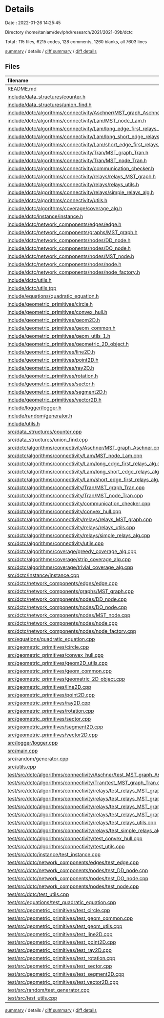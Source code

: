 # Details

Date : 2022-01-26 14:25:45

Directory /home/tanlam/dev/phd/research/2021/2021-09b/dctc

Total : 115 files,  6215 codes, 128 comments, 1260 blanks, all 7603 lines

[summary](results.md) / details / [diff summary](diff.md) / [diff details](diff-details.md)

## Files
| filename | language | code | comment | blank | total |
| :--- | :--- | ---: | ---: | ---: | ---: |
| [README.md](/README.md) | Markdown | 12 | 0 | 1 | 13 |
| [include/data_structures/counter.h](/include/data_structures/counter.h) | C++ | 12 | 0 | 3 | 15 |
| [include/data_structures/union_find.h](/include/data_structures/union_find.h) | C++ | 14 | 0 | 4 | 18 |
| [include/dctc/algorithms/connectivity/Aschner/MST_graph_Aschner.h](/include/dctc/algorithms/connectivity/Aschner/MST_graph_Aschner.h) | C++ | 17 | 0 | 6 | 23 |
| [include/dctc/algorithms/connectivity/Lam/MST_node_Lam.h](/include/dctc/algorithms/connectivity/Lam/MST_node_Lam.h) | C++ | 25 | 0 | 9 | 34 |
| [include/dctc/algorithms/connectivity/Lam/long_edge_first_relays_alg.h](/include/dctc/algorithms/connectivity/Lam/long_edge_first_relays_alg.h) | C++ | 17 | 0 | 6 | 23 |
| [include/dctc/algorithms/connectivity/Lam/long_short_edge_relays_alg.h](/include/dctc/algorithms/connectivity/Lam/long_short_edge_relays_alg.h) | C++ | 20 | 0 | 8 | 28 |
| [include/dctc/algorithms/connectivity/Lam/short_edge_first_relays_alg.h](/include/dctc/algorithms/connectivity/Lam/short_edge_first_relays_alg.h) | C++ | 9 | 0 | 4 | 13 |
| [include/dctc/algorithms/connectivity/Tran/MST_graph_Tran.h](/include/dctc/algorithms/connectivity/Tran/MST_graph_Tran.h) | C++ | 32 | 0 | 11 | 43 |
| [include/dctc/algorithms/connectivity/Tran/MST_node_Tran.h](/include/dctc/algorithms/connectivity/Tran/MST_node_Tran.h) | C++ | 27 | 0 | 10 | 37 |
| [include/dctc/algorithms/connectivity/communication_checker.h](/include/dctc/algorithms/connectivity/communication_checker.h) | C++ | 23 | 0 | 9 | 32 |
| [include/dctc/algorithms/connectivity/relays/relays_MST_graph.h](/include/dctc/algorithms/connectivity/relays/relays_MST_graph.h) | C++ | 27 | 0 | 5 | 32 |
| [include/dctc/algorithms/connectivity/relays/relays_utils.h](/include/dctc/algorithms/connectivity/relays/relays_utils.h) | C++ | 24 | 1 | 7 | 32 |
| [include/dctc/algorithms/connectivity/relays/simple_relays_alg.h](/include/dctc/algorithms/connectivity/relays/simple_relays_alg.h) | C++ | 57 | 0 | 10 | 67 |
| [include/dctc/algorithms/connectivity/utils.h](/include/dctc/algorithms/connectivity/utils.h) | C++ | 9 | 1 | 6 | 16 |
| [include/dctc/algorithms/coverage/coverage_alg.h](/include/dctc/algorithms/coverage/coverage_alg.h) | C++ | 9 | 0 | 4 | 13 |
| [include/dctc/instance/instance.h](/include/dctc/instance/instance.h) | C++ | 57 | 0 | 10 | 67 |
| [include/dctc/network_components/edges/edge.h](/include/dctc/network_components/edges/edge.h) | C++ | 40 | 0 | 6 | 46 |
| [include/dctc/network_components/graphs/MST_graph.h](/include/dctc/network_components/graphs/MST_graph.h) | C++ | 48 | 0 | 14 | 62 |
| [include/dctc/network_components/nodes/DD_node.h](/include/dctc/network_components/nodes/DD_node.h) | C++ | 22 | 0 | 5 | 27 |
| [include/dctc/network_components/nodes/DO_node.h](/include/dctc/network_components/nodes/DO_node.h) | C++ | 22 | 0 | 4 | 26 |
| [include/dctc/network_components/nodes/MST_node.h](/include/dctc/network_components/nodes/MST_node.h) | C++ | 53 | 6 | 17 | 76 |
| [include/dctc/network_components/nodes/node.h](/include/dctc/network_components/nodes/node.h) | C++ | 60 | 0 | 12 | 72 |
| [include/dctc/network_components/nodes/node_factory.h](/include/dctc/network_components/nodes/node_factory.h) | C++ | 14 | 0 | 4 | 18 |
| [include/dctc/utils.h](/include/dctc/utils.h) | C++ | 15 | 0 | 9 | 24 |
| [include/dctc/utils.tpp](/include/dctc/utils.tpp) | C++ | 35 | 0 | 8 | 43 |
| [include/equations/quadratic_equation.h](/include/equations/quadratic_equation.h) | C++ | 14 | 0 | 6 | 20 |
| [include/geometric_primitives/circle.h](/include/geometric_primitives/circle.h) | C++ | 41 | 0 | 9 | 50 |
| [include/geometric_primitives/convex_hull.h](/include/geometric_primitives/convex_hull.h) | C++ | 8 | 0 | 5 | 13 |
| [include/geometric_primitives/geom2D.h](/include/geometric_primitives/geom2D.h) | C++ | 8 | 0 | 3 | 11 |
| [include/geometric_primitives/geom_common.h](/include/geometric_primitives/geom_common.h) | C++ | 53 | 0 | 10 | 63 |
| [include/geometric_primitives/geom_utils_1.h](/include/geometric_primitives/geom_utils_1.h) | C++ | 34 | 0 | 12 | 46 |
| [include/geometric_primitives/geometric_2D_object.h](/include/geometric_primitives/geometric_2D_object.h) | C++ | 15 | 0 | 5 | 20 |
| [include/geometric_primitives/line2D.h](/include/geometric_primitives/line2D.h) | C++ | 41 | 0 | 10 | 51 |
| [include/geometric_primitives/point2D.h](/include/geometric_primitives/point2D.h) | C++ | 45 | 0 | 14 | 59 |
| [include/geometric_primitives/ray2D.h](/include/geometric_primitives/ray2D.h) | C++ | 30 | 0 | 7 | 37 |
| [include/geometric_primitives/rotation.h](/include/geometric_primitives/rotation.h) | C++ | 6 | 0 | 4 | 10 |
| [include/geometric_primitives/sector.h](/include/geometric_primitives/sector.h) | C++ | 79 | 0 | 12 | 91 |
| [include/geometric_primitives/segment2D.h](/include/geometric_primitives/segment2D.h) | C++ | 33 | 0 | 6 | 39 |
| [include/geometric_primitives/vector2D.h](/include/geometric_primitives/vector2D.h) | C++ | 26 | 0 | 5 | 31 |
| [include/logger/logger.h](/include/logger/logger.h) | C++ | 15 | 0 | 5 | 20 |
| [include/random/generator.h](/include/random/generator.h) | C++ | 26 | 0 | 7 | 33 |
| [include/utils.h](/include/utils.h) | C++ | 6 | 0 | 3 | 9 |
| [src/data_structures/counter.cpp](/src/data_structures/counter.cpp) | C++ | 6 | 0 | 6 | 12 |
| [src/data_structures/union_find.cpp](/src/data_structures/union_find.cpp) | C++ | 18 | 0 | 4 | 22 |
| [src/dctc/algorithms/connectivity/Aschner/MST_graph_Aschner.cpp](/src/dctc/algorithms/connectivity/Aschner/MST_graph_Aschner.cpp) | C++ | 121 | 12 | 16 | 149 |
| [src/dctc/algorithms/connectivity/Lam/MST_node_Lam.cpp](/src/dctc/algorithms/connectivity/Lam/MST_node_Lam.cpp) | C++ | 22 | 1 | 5 | 28 |
| [src/dctc/algorithms/connectivity/Lam/long_edge_first_relays_alg.cpp](/src/dctc/algorithms/connectivity/Lam/long_edge_first_relays_alg.cpp) | C++ | 66 | 4 | 13 | 83 |
| [src/dctc/algorithms/connectivity/Lam/long_short_edge_relays_alg.cpp](/src/dctc/algorithms/connectivity/Lam/long_short_edge_relays_alg.cpp) | C++ | 91 | 0 | 12 | 103 |
| [src/dctc/algorithms/connectivity/Lam/short_edge_first_relays_alg.cpp](/src/dctc/algorithms/connectivity/Lam/short_edge_first_relays_alg.cpp) | C++ | 1 | 0 | 0 | 1 |
| [src/dctc/algorithms/connectivity/Tran/MST_graph_Tran.cpp](/src/dctc/algorithms/connectivity/Tran/MST_graph_Tran.cpp) | C++ | 228 | 20 | 32 | 280 |
| [src/dctc/algorithms/connectivity/Tran/MST_node_Tran.cpp](/src/dctc/algorithms/connectivity/Tran/MST_node_Tran.cpp) | C++ | 17 | 1 | 5 | 23 |
| [src/dctc/algorithms/connectivity/communication_checker.cpp](/src/dctc/algorithms/connectivity/communication_checker.cpp) | C++ | 139 | 2 | 26 | 167 |
| [src/dctc/algorithms/connectivity/convex_hull.cpp](/src/dctc/algorithms/connectivity/convex_hull.cpp) | C++ | 62 | 6 | 13 | 81 |
| [src/dctc/algorithms/connectivity/relays/relays_MST_graph.cpp](/src/dctc/algorithms/connectivity/relays/relays_MST_graph.cpp) | C++ | 35 | 1 | 15 | 51 |
| [src/dctc/algorithms/connectivity/relays/relays_utils.cpp](/src/dctc/algorithms/connectivity/relays/relays_utils.cpp) | C++ | 234 | 13 | 26 | 273 |
| [src/dctc/algorithms/connectivity/relays/simple_relays_alg.cpp](/src/dctc/algorithms/connectivity/relays/simple_relays_alg.cpp) | C++ | 135 | 3 | 33 | 171 |
| [src/dctc/algorithms/connectivity/utils.cpp](/src/dctc/algorithms/connectivity/utils.cpp) | C++ | 122 | 0 | 10 | 132 |
| [src/dctc/algorithms/coverage/greedy_coverage_alg.cpp](/src/dctc/algorithms/coverage/greedy_coverage_alg.cpp) | C++ | 1 | 0 | 0 | 1 |
| [src/dctc/algorithms/coverage/strip_coverage_alg.cpp](/src/dctc/algorithms/coverage/strip_coverage_alg.cpp) | C++ | 1 | 0 | 0 | 1 |
| [src/dctc/algorithms/coverage/trivial_coverage_alg.cpp](/src/dctc/algorithms/coverage/trivial_coverage_alg.cpp) | C++ | 16 | 0 | 3 | 19 |
| [src/dctc/instance/instance.cpp](/src/dctc/instance/instance.cpp) | C++ | 79 | 4 | 21 | 104 |
| [src/dctc/network_components/edges/edge.cpp](/src/dctc/network_components/edges/edge.cpp) | C++ | 66 | 1 | 24 | 91 |
| [src/dctc/network_components/graphs/MST_graph.cpp](/src/dctc/network_components/graphs/MST_graph.cpp) | C++ | 189 | 2 | 33 | 224 |
| [src/dctc/network_components/nodes/DD_node.cpp](/src/dctc/network_components/nodes/DD_node.cpp) | C++ | 36 | 0 | 11 | 47 |
| [src/dctc/network_components/nodes/DO_node.cpp](/src/dctc/network_components/nodes/DO_node.cpp) | C++ | 36 | 0 | 11 | 47 |
| [src/dctc/network_components/nodes/MST_node.cpp](/src/dctc/network_components/nodes/MST_node.cpp) | C++ | 97 | 1 | 32 | 130 |
| [src/dctc/network_components/nodes/node.cpp](/src/dctc/network_components/nodes/node.cpp) | C++ | 75 | 1 | 28 | 104 |
| [src/dctc/network_components/nodes/node_factory.cpp](/src/dctc/network_components/nodes/node_factory.cpp) | C++ | 17 | 0 | 3 | 20 |
| [src/equations/quadratic_equation.cpp](/src/equations/quadratic_equation.cpp) | C++ | 16 | 0 | 5 | 21 |
| [src/geometric_primitives/circle.cpp](/src/geometric_primitives/circle.cpp) | C++ | 135 | 0 | 25 | 160 |
| [src/geometric_primitives/convex_hull.cpp](/src/geometric_primitives/convex_hull.cpp) | C++ | 61 | 11 | 11 | 83 |
| [src/geometric_primitives/geom2D_utils.cpp](/src/geometric_primitives/geom2D_utils.cpp) | C++ | 138 | 2 | 25 | 165 |
| [src/geometric_primitives/geom_common.cpp](/src/geometric_primitives/geom_common.cpp) | C++ | 43 | 0 | 8 | 51 |
| [src/geometric_primitives/geometric_2D_object.cpp](/src/geometric_primitives/geometric_2D_object.cpp) | C++ | 21 | 0 | 4 | 25 |
| [src/geometric_primitives/line2D.cpp](/src/geometric_primitives/line2D.cpp) | C++ | 108 | 0 | 24 | 132 |
| [src/geometric_primitives/point2D.cpp](/src/geometric_primitives/point2D.cpp) | C++ | 88 | 0 | 28 | 116 |
| [src/geometric_primitives/ray2D.cpp](/src/geometric_primitives/ray2D.cpp) | C++ | 95 | 0 | 18 | 113 |
| [src/geometric_primitives/rotation.cpp](/src/geometric_primitives/rotation.cpp) | C++ | 17 | 0 | 4 | 21 |
| [src/geometric_primitives/sector.cpp](/src/geometric_primitives/sector.cpp) | C++ | 228 | 1 | 49 | 278 |
| [src/geometric_primitives/segment2D.cpp](/src/geometric_primitives/segment2D.cpp) | C++ | 94 | 0 | 21 | 115 |
| [src/geometric_primitives/vector2D.cpp](/src/geometric_primitives/vector2D.cpp) | C++ | 70 | 0 | 13 | 83 |
| [src/logger/logger.cpp](/src/logger/logger.cpp) | C++ | 33 | 0 | 7 | 40 |
| [src/main.cpp](/src/main.cpp) | C++ | 80 | 0 | 11 | 91 |
| [src/random/generator.cpp](/src/random/generator.cpp) | C++ | 21 | 0 | 8 | 29 |
| [src/utils.cpp](/src/utils.cpp) | C++ | 9 | 0 | 1 | 10 |
| [test/src/dctc/algorithms/connectivity/Aschner/test_MST_graph_Aschner.cpp](/test/src/dctc/algorithms/connectivity/Aschner/test_MST_graph_Aschner.cpp) | C++ | 87 | 0 | 15 | 102 |
| [test/src/dctc/algorithms/connectivity/Tran/test_MST_graph_Tran.cpp](/test/src/dctc/algorithms/connectivity/Tran/test_MST_graph_Tran.cpp) | C++ | 83 | 1 | 15 | 99 |
| [test/src/dctc/algorithms/connectivity/relays/test_relays_MST_graph_Aschner.cpp](/test/src/dctc/algorithms/connectivity/relays/test_relays_MST_graph_Aschner.cpp) | C++ | 93 | 4 | 14 | 111 |
| [test/src/dctc/algorithms/connectivity/relays/test_relays_MST_graph_Aschner_and_Tran.cpp](/test/src/dctc/algorithms/connectivity/relays/test_relays_MST_graph_Aschner_and_Tran.cpp) | C++ | 82 | 0 | 15 | 97 |
| [test/src/dctc/algorithms/connectivity/relays/test_relays_MST_graph_Aschner_and_Tran_1.cpp](/test/src/dctc/algorithms/connectivity/relays/test_relays_MST_graph_Aschner_and_Tran_1.cpp) | C++ | 82 | 0 | 15 | 97 |
| [test/src/dctc/algorithms/connectivity/relays/test_relays_MST_graph_Tran.cpp](/test/src/dctc/algorithms/connectivity/relays/test_relays_MST_graph_Tran.cpp) | C++ | 93 | 4 | 14 | 111 |
| [test/src/dctc/algorithms/connectivity/relays/test_relays_utils.cpp](/test/src/dctc/algorithms/connectivity/relays/test_relays_utils.cpp) | C++ | 110 | 24 | 16 | 150 |
| [test/src/dctc/algorithms/connectivity/relays/test_simple_relays_alg.cpp](/test/src/dctc/algorithms/connectivity/relays/test_simple_relays_alg.cpp) | C++ | 63 | 0 | 9 | 72 |
| [test/src/dctc/algorithms/connectivity/test_convex_hull.cpp](/test/src/dctc/algorithms/connectivity/test_convex_hull.cpp) | C++ | 72 | 0 | 10 | 82 |
| [test/src/dctc/algorithms/connectivity/test_utils.cpp](/test/src/dctc/algorithms/connectivity/test_utils.cpp) | C++ | 64 | 0 | 9 | 73 |
| [test/src/dctc/instance/test_instance.cpp](/test/src/dctc/instance/test_instance.cpp) | C++ | 32 | 0 | 8 | 40 |
| [test/src/dctc/network_components/edges/test_edge.cpp](/test/src/dctc/network_components/edges/test_edge.cpp) | C++ | 22 | 0 | 4 | 26 |
| [test/src/dctc/network_components/nodes/test_DD_node.cpp](/test/src/dctc/network_components/nodes/test_DD_node.cpp) | C++ | 31 | 0 | 5 | 36 |
| [test/src/dctc/network_components/nodes/test_DO_node.cpp](/test/src/dctc/network_components/nodes/test_DO_node.cpp) | C++ | 18 | 0 | 4 | 22 |
| [test/src/dctc/network_components/nodes/test_node.cpp](/test/src/dctc/network_components/nodes/test_node.cpp) | C++ | 19 | 0 | 4 | 23 |
| [test/src/dctc/test_utils.cpp](/test/src/dctc/test_utils.cpp) | C++ | 24 | 0 | 6 | 30 |
| [test/src/equations/test_quadratic_equation.cpp](/test/src/equations/test_quadratic_equation.cpp) | C++ | 26 | 0 | 6 | 32 |
| [test/src/geometric_primitives/test_circle.cpp](/test/src/geometric_primitives/test_circle.cpp) | C++ | 123 | 1 | 15 | 139 |
| [test/src/geometric_primitives/test_geom_common.cpp](/test/src/geometric_primitives/test_geom_common.cpp) | C++ | 9 | 0 | 3 | 12 |
| [test/src/geometric_primitives/test_geom_utils.cpp](/test/src/geometric_primitives/test_geom_utils.cpp) | C++ | 101 | 0 | 11 | 112 |
| [test/src/geometric_primitives/test_line2D.cpp](/test/src/geometric_primitives/test_line2D.cpp) | C++ | 101 | 0 | 17 | 118 |
| [test/src/geometric_primitives/test_point2D.cpp](/test/src/geometric_primitives/test_point2D.cpp) | C++ | 72 | 0 | 11 | 83 |
| [test/src/geometric_primitives/test_ray2D.cpp](/test/src/geometric_primitives/test_ray2D.cpp) | C++ | 62 | 0 | 9 | 71 |
| [test/src/geometric_primitives/test_rotation.cpp](/test/src/geometric_primitives/test_rotation.cpp) | C++ | 23 | 0 | 4 | 27 |
| [test/src/geometric_primitives/test_sector.cpp](/test/src/geometric_primitives/test_sector.cpp) | C++ | 218 | 0 | 22 | 240 |
| [test/src/geometric_primitives/test_segment2D.cpp](/test/src/geometric_primitives/test_segment2D.cpp) | C++ | 51 | 0 | 8 | 59 |
| [test/src/geometric_primitives/test_vector2D.cpp](/test/src/geometric_primitives/test_vector2D.cpp) | C++ | 57 | 0 | 12 | 69 |
| [test/src/random/test_generator.cpp](/test/src/random/test_generator.cpp) | C++ | 44 | 0 | 15 | 59 |
| [test/src/test_utils.cpp](/test/src/test_utils.cpp) | C++ | 6 | 0 | 5 | 11 |

[summary](results.md) / details / [diff summary](diff.md) / [diff details](diff-details.md)